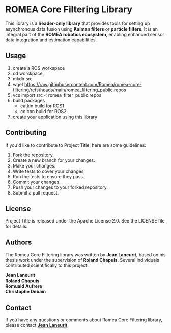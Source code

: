 # ROMEA Core Filtering Library

This library is a **header-only library** that provides tools for setting up asynchronous data fusion using **Kalman filters** or **particle filters**. It is an integral part of the **ROMEA robotics ecosystem**, enabling enhanced sensor data integration and estimation capabilities.

## **Usage**

1. create a ROS workspace
2. cd worskpace
3. mkdir src
4. wget https://raw.githubusercontent.com/Romea/romea-core-filtering/refs/heads/main/romea_filtering_public.repos
5. vcs import src < romea_filter_public.repos
6. build packages
   - catkin build for ROS1
   - colcon build for ROS2
7. create your application using this library

## **Contributing**

If you'd like to contribute to Project Title, here are some guidelines:

1. Fork the repository.
2. Create a new branch for your changes.
3. Make your changes.
4. Write tests to cover your changes.
5. Run the tests to ensure they pass.
6. Commit your changes.
7. Push your changes to your forked repository.
8. Submit a pull request.

## **License**

Project Title is released under the Apache License 2.0. See the LICENSE file for details.

## **Authors**

The Romea Core Filtering library was written by **Jean Laneurit**, based on his thesis work under the supervision of **Roland Chapuis**. Several individuals contributed scientifically to this project:

**Jean Laneurit**  
**Roland Chapuis**  
**Romuald Aufrere**  
**Christophe Debain**  

## **Contact**

If you have any questions or comments about Romea Core Filtering library, please contact **[Jean Laneurit](mailto:jean.laneurit@inrae.fr)** 